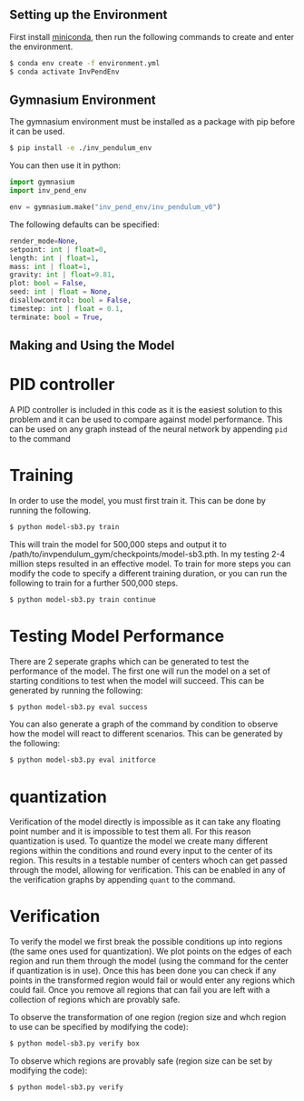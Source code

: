 ## Setting up the Environment

First install [miniconda](https://docs.anaconda.com/miniconda/), then run the following commands to create and enter the environment.

```sh
$ conda env create -f environment.yml
$ conda activate InvPendEnv
```

## Gymnasium Environment
The gymnasium environment must be installed as a package with pip before it can be used.
```sh
$ pip install -e ./inv_pendulum_env
```
You can then use it in python:
```py
import gymnasium
import inv_pend_env

env = gymnasium.make("inv_pend_env/inv_pendulum_v0")
```
The following defaults can be specified:
```py
render_mode=None, 
setpoint: int | float=0,
length: int | float=1, 
mass: int | float=1, 
gravity: int | float=9.81,
plot: bool = False, 
seed: int | float = None, 
disallowcontrol: bool = False, 
timestep: int | float = 0.1,
terminate: bool = True,
```


## Making and Using the Model

# PID controller

A PID controller is included in this code as it is the easiest solution to this problem and it can be used to compare against model performance. This can be used on any graph instead of the neural network by appending `pid` to the command

# Training

In order to use the model, you must first train it. This can be done by running the following.

```sh
$ python model-sb3.py train
```
This will train the model for 500,000 steps and output it to /path/to/invpendulum_gym/checkpoints/model-sb3.pth. In my testing 2-4 million steps resulted in an effective model. To train for more steps you can modify the code to specify a different training duration, or you can run the following to train for a further 500,000 steps.
```sh
$ python model-sb3.py train continue
```

# Testing Model Performance

There are 2 seperate graphs which can be generated to test the performance of the model. The first one will run the model on a set of starting conditions to test when the model will succeed. This can be generated by running the following:
```sh
$ python model-sb3.py eval success
```
You can also generate a graph of the command by condition to observe how the model will react to different scenarios. This can be generated by the following:
```sh
$ python model-sb3.py eval initforce
```


# quantization

Verification of the model directly is impossible as it can take any floating point number and it is impossible to test them all. For this reason quantization is used. To quantize the model we create many different regions within the conditions and round every input to the center of its region. This results in a testable number of centers whoch can get passed through the model, allowing for verification. This can be enabled in any of the verification graphs by appending `quant` to the command.

# Verification

To verify the model we first break the possible conditions up into regions (the same ones used for quantization). We plot points on the edges of each region and run them through the model (using the command for the center if quantization is in use). Once this has been done you can check if any points in the transformed region would fail or would enter any regions which could fail. Once you remove all regions that can fail you are left with a collection of regions which are provably safe.

To observe the transformation of one region (region size and whch region to use can be specified by modifying the code):
```sh
$ python model-sb3.py verify box
```
To observe which regions are provably safe (region size can be set by modifying the code):
```sh
$ python model-sb3.py verify
```